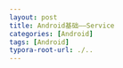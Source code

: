 ```yaml
---
layout: post
title: Android基础——Service
categories: [Android]
tags: [Android]
typora-root-url: ./..
---
```

